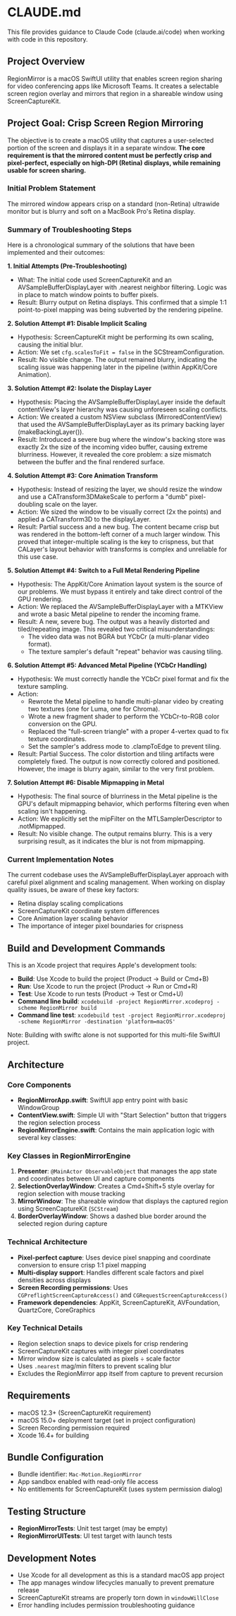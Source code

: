 # CLAUDE.md

This file provides guidance to Claude Code (claude.ai/code) when working with code in this repository.

## Project Overview

RegionMirror is a macOS SwiftUI utility that enables screen region sharing for video conferencing apps like Microsoft Teams. It creates a selectable screen region overlay and mirrors that region in a shareable window using ScreenCaptureKit.

## Project Goal: Crisp Screen Region Mirroring

The objective is to create a macOS utility that captures a user-selected portion of the screen and displays it in a separate window. **The core requirement is that the mirrored content must be perfectly crisp and pixel-perfect, especially on high-DPI (Retina) displays, while remaining usable for screen sharing.**

### Initial Problem Statement
The mirrored window appears crisp on a standard (non-Retina) ultrawide monitor but is blurry and soft on a MacBook Pro's Retina display.

### Summary of Troubleshooting Steps

Here is a chronological summary of the solutions that have been implemented and their outcomes:

**1. Initial Attempts (Pre-Troubleshooting)**
- What: The initial code used ScreenCaptureKit and an AVSampleBufferDisplayLayer with .nearest neighbor filtering. Logic was in place to match window points to buffer pixels.
- Result: Blurry output on Retina displays. This confirmed that a simple 1:1 point-to-pixel mapping was being subverted by the rendering pipeline.

**2. Solution Attempt #1: Disable Implicit Scaling**
- Hypothesis: ScreenCaptureKit might be performing its own scaling, causing the initial blur.
- Action: We set `cfg.scalesToFit = false` in the SCStreamConfiguration.
- Result: No visible change. The output remained blurry, indicating the scaling issue was happening later in the pipeline (within AppKit/Core Animation).

**3. Solution Attempt #2: Isolate the Display Layer**
- Hypothesis: Placing the AVSampleBufferDisplayLayer inside the default contentView's layer hierarchy was causing unforeseen scaling conflicts.
- Action: We created a custom NSView subclass (MirroredContentView) that used the AVSampleBufferDisplayLayer as its primary backing layer (makeBackingLayer()).
- Result: Introduced a severe bug where the window's backing store was exactly 2x the size of the incoming video buffer, causing extreme blurriness. However, it revealed the core problem: a size mismatch between the buffer and the final rendered surface.

**4. Solution Attempt #3: Core Animation Transform**
- Hypothesis: Instead of resizing the layer, we should resize the window and use a CATransform3DMakeScale to perform a "dumb" pixel-doubling scale on the layer.
- Action: We sized the window to be visually correct (2x the points) and applied a CATransform3D to the displayLayer.
- Result: Partial success and a new bug. The content became crisp but was rendered in the bottom-left corner of a much larger window. This proved that integer-multiple scaling is the key to crispness, but that CALayer's layout behavior with transforms is complex and unreliable for this use case.

**5. Solution Attempt #4: Switch to a Full Metal Rendering Pipeline**
- Hypothesis: The AppKit/Core Animation layout system is the source of our problems. We must bypass it entirely and take direct control of the GPU rendering.
- Action: We replaced the AVSampleBufferDisplayLayer with a MTKView and wrote a basic Metal pipeline to render the incoming frame.
- Result: A new, severe bug. The output was a heavily distorted and tiled/repeating image. This revealed two critical misunderstandings:
  - The video data was not BGRA but YCbCr (a multi-planar video format).
  - The texture sampler's default "repeat" behavior was causing tiling.

**6. Solution Attempt #5: Advanced Metal Pipeline (YCbCr Handling)**
- Hypothesis: We must correctly handle the YCbCr pixel format and fix the texture sampling.
- Action:
  - Rewrote the Metal pipeline to handle multi-planar video by creating two textures (one for Luma, one for Chroma).
  - Wrote a new fragment shader to perform the YCbCr-to-RGB color conversion on the GPU.
  - Replaced the "full-screen triangle" with a proper 4-vertex quad to fix texture coordinates.
  - Set the sampler's address mode to .clampToEdge to prevent tiling.
- Result: Partial Success. The color distortion and tiling artifacts were completely fixed. The output is now correctly colored and positioned. However, the image is blurry again, similar to the very first problem.

**7. Solution Attempt #6: Disable Mipmapping in Metal**
- Hypothesis: The final source of blurriness in the Metal pipeline is the GPU's default mipmapping behavior, which performs filtering even when scaling isn't happening.
- Action: We explicitly set the mipFilter on the MTLSamplerDescriptor to .notMipmapped.
- Result: No visible change. The output remains blurry. This is a very surprising result, as it indicates the blur is not from mipmapping.

### Current Implementation Notes

The current codebase uses the AVSampleBufferDisplayLayer approach with careful pixel alignment and scaling management. When working on display quality issues, be aware of these key factors:
- Retina display scaling complications
- ScreenCaptureKit coordinate system differences  
- Core Animation layer scaling behavior
- The importance of integer pixel boundaries for crispness

## Build and Development Commands

This is an Xcode project that requires Apple's development tools:

- **Build**: Use Xcode to build the project (Product → Build or Cmd+B)
- **Run**: Use Xcode to run the project (Product → Run or Cmd+R)  
- **Test**: Use Xcode to run tests (Product → Test or Cmd+U)
- **Command line build**: `xcodebuild -project RegionMirror.xcodeproj -scheme RegionMirror build`
- **Command line test**: `xcodebuild test -project RegionMirror.xcodeproj -scheme RegionMirror -destination 'platform=macOS'`

Note: Building with swiftc alone is not supported for this multi-file SwiftUI project.

## Architecture

### Core Components

- **RegionMirrorApp.swift**: SwiftUI app entry point with basic WindowGroup
- **ContentView.swift**: Simple UI with "Start Selection" button that triggers the region selection process
- **RegionMirrorEngine.swift**: Contains the main application logic with several key classes:

### Key Classes in RegionMirrorEngine

1. **Presenter**: `@MainActor ObservableObject` that manages the app state and coordinates between UI and capture components
2. **SelectionOverlayWindow**: Creates a Cmd+Shift+5 style overlay for region selection with mouse tracking
3. **MirrorWindow**: The shareable window that displays the captured region using ScreenCaptureKit (`SCStream`)
4. **BorderOverlayWindow**: Shows a dashed blue border around the selected region during capture

### Technical Architecture

- **Pixel-perfect capture**: Uses device pixel snapping and coordinate conversion to ensure crisp 1:1 pixel mapping
- **Multi-display support**: Handles different scale factors and pixel densities across displays
- **Screen Recording permissions**: Uses `CGPreflightScreenCaptureAccess()` and `CGRequestScreenCaptureAccess()`
- **Framework dependencies**: AppKit, ScreenCaptureKit, AVFoundation, QuartzCore, CoreGraphics

### Key Technical Details

- Region selection snaps to device pixels for crisp rendering
- ScreenCaptureKit captures with integer pixel coordinates  
- Mirror window size is calculated as pixels ÷ scale factor
- Uses `.nearest` mag/min filters to prevent scaling blur
- Excludes the RegionMirror app itself from capture to prevent recursion

## Requirements

- macOS 12.3+ (ScreenCaptureKit requirement)
- macOS 15.0+ deployment target (set in project configuration)
- Screen Recording permission required
- Xcode 16.4+ for building

## Bundle Configuration

- Bundle identifier: `Mac-Motion.RegionMirror`
- App sandbox enabled with read-only file access
- No entitlements for ScreenCaptureKit (uses system permission dialog)

## Testing Structure

- **RegionMirrorTests**: Unit test target (may be empty)
- **RegionMirrorUITests**: UI test target with launch tests

## Development Notes

- Use Xcode for all development as this is a standard macOS app project
- The app manages window lifecycles manually to prevent premature release
- ScreenCaptureKit streams are properly torn down in `windowWillClose`
- Error handling includes permission troubleshooting guidance